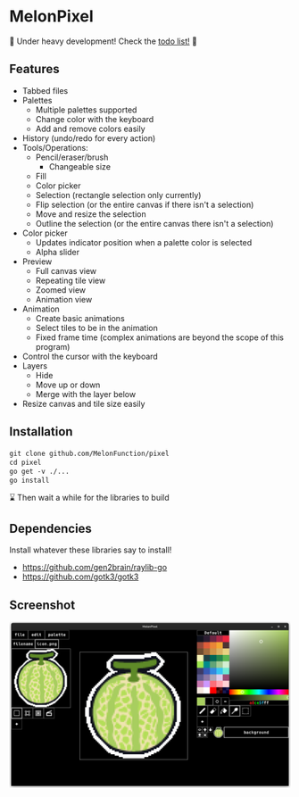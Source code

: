 # MelonPixel

🚧 Under heavy development! Check the [todo list!](TODO.txt) 🚧

## Features
- Tabbed files
- Palettes
    - Multiple palettes supported
    - Change color with the keyboard
    - Add and remove colors easily
- History (undo/redo for every action)
- Tools/Operations:
    - Pencil/eraser/brush 
        - Changeable size
    - Fill
    - Color picker
    - Selection (rectangle selection only currently)
    - Flip selection (or the entire canvas if there isn't a selection)
    - Move and resize the selection
    - Outline the selection (or the entire canvas there isn't a selection)
- Color picker
    - Updates indicator position when a palette color is selected
    - Alpha slider
- Preview
    - Full canvas view
    - Repeating tile view
    - Zoomed view
    - Animation view
- Animation
    - Create basic animations
    - Select tiles to be in the animation
    - Fixed frame time (complex animations are beyond the scope of this program)
- Control the cursor with the keyboard
- Layers
    - Hide
    - Move up or down
    - Merge with the layer below
- Resize canvas and tile size easily

## Installation
```
git clone github.com/MelonFunction/pixel
cd pixel
go get -v ./...
go install
```
⌛ Then wait a while for the libraries to build

## Dependencies
Install whatever these libraries say to install!
- https://github.com/gen2brain/raylib-go
- https://github.com/gotk3/gotk3

## Screenshot

![MelonPixel editing its own icon](./screenshot.png)
